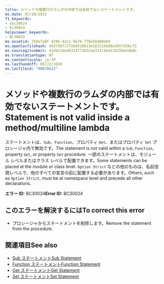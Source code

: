 ```yaml
---
title: メソッドや複数行のラムダの内部では有効でないステートメントです。
ms.date: 07/20/2015
f1_keywords:
- vbc30024
- bc30024
helpviewer_keywords:
- BC30024
ms.assetid: 758e7a8f-429b-42c1-9a78-778e5b480e04
ms.openlocfilehash: d5d756f1772b9519613e163119b88a3057d36cf3
ms.sourcegitcommit: d2db216e46323f73b32ae312c9e4135258e5d68e
ms.translationtype: HT
ms.contentlocale: ja-JP
ms.lasthandoff: 09/22/2020
ms.locfileid: "90870622"
---
```

# <a name="statement-is-not-valid-inside-a-methodmultiline-lambda"></a><span data-ttu-id="9dab2-102">メソッドや複数行のラムダの内部では有効でないステートメントです。</span><span class="sxs-lookup"><span data-stu-id="9dab2-102">Statement is not valid inside a method/multiline lambda</span></span>

<span data-ttu-id="9dab2-103">ステートメントは、`Sub`、`Function`、プロパティ `Get`、またはプロパティ `Set` プロシージャ内で無効です。</span><span class="sxs-lookup"><span data-stu-id="9dab2-103">The statement is not valid within a `Sub`, `Function`, property `Get`, or property `Set` procedure.</span></span> <span data-ttu-id="9dab2-104">一部のステートメントは、モジュール レベルまたはクラス レベルで配置できます。</span><span class="sxs-lookup"><span data-stu-id="9dab2-104">Some statements can be placed at the module or class level.</span></span> <span data-ttu-id="9dab2-105">`Option Strict` などの他のものは、名前空間レベルで、他のすべての宣言の前に配置する必要があります。</span><span class="sxs-lookup"><span data-stu-id="9dab2-105">Others, such as `Option Strict`, must be at namespace level and precede all other declarations.</span></span>  
  
 <span data-ttu-id="9dab2-106">**エラー ID:** BC30024</span><span class="sxs-lookup"><span data-stu-id="9dab2-106">**Error ID:** BC30024</span></span>  
  
## <a name="to-correct-this-error"></a><span data-ttu-id="9dab2-107">このエラーを解決するには</span><span class="sxs-lookup"><span data-stu-id="9dab2-107">To correct this error</span></span>  
  
- <span data-ttu-id="9dab2-108">プロシージャからステートメントを削除します。</span><span class="sxs-lookup"><span data-stu-id="9dab2-108">Remove the statement from the procedure.</span></span>  
  
## <a name="see-also"></a><span data-ttu-id="9dab2-109">関連項目</span><span class="sxs-lookup"><span data-stu-id="9dab2-109">See also</span></span>

- [<span data-ttu-id="9dab2-110">Sub ステートメント</span><span class="sxs-lookup"><span data-stu-id="9dab2-110">Sub Statement</span></span>](../statements/sub-statement.md)
- [<span data-ttu-id="9dab2-111">Function ステートメント</span><span class="sxs-lookup"><span data-stu-id="9dab2-111">Function Statement</span></span>](../statements/function-statement.md)
- [<span data-ttu-id="9dab2-112">Get ステートメント</span><span class="sxs-lookup"><span data-stu-id="9dab2-112">Get Statement</span></span>](../statements/get-statement.md)
- [<span data-ttu-id="9dab2-113">Set ステートメント</span><span class="sxs-lookup"><span data-stu-id="9dab2-113">Set Statement</span></span>](../statements/set-statement.md)
